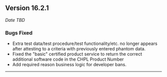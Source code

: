 
## Version 16.2.1
_Date TBD_

### Bugs Fixed
* Extra test data/test procedure/test functionality/etc. no longer appears after attesting to a criteria with previously entered phantom data.
* Fixed the "basic" certified product service to return the correct additional software code in the CHPL Product Number	
* Add required reason business logic for developer bans.

---
